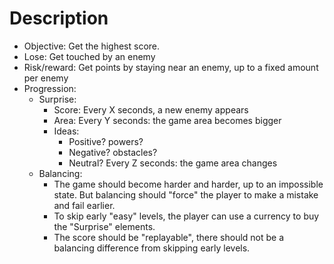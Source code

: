 # Description

- Objective: Get the highest score.
- Lose: Get touched by an enemy
- Risk/reward: Get points by staying near an enemy, up to a fixed amount per enemy
- Progression:
  - Surprise:
    - Score: Every X seconds, a new enemy appears
    - Area: Every Y seconds: the game area becomes bigger
    - Ideas:
      - Positive? powers?
      - Negative? obstacles?
      - Neutral? Every Z seconds: the game area changes
  - Balancing:
    - The game should become harder and harder, up to an impossible state. But balancing should "force" the player to make a mistake and fail earlier.
    - To skip early "easy" levels, the player can use a currency to buy the "Surprise" elements.
    - The score should be "replayable", there should not be a balancing difference from skipping early levels.